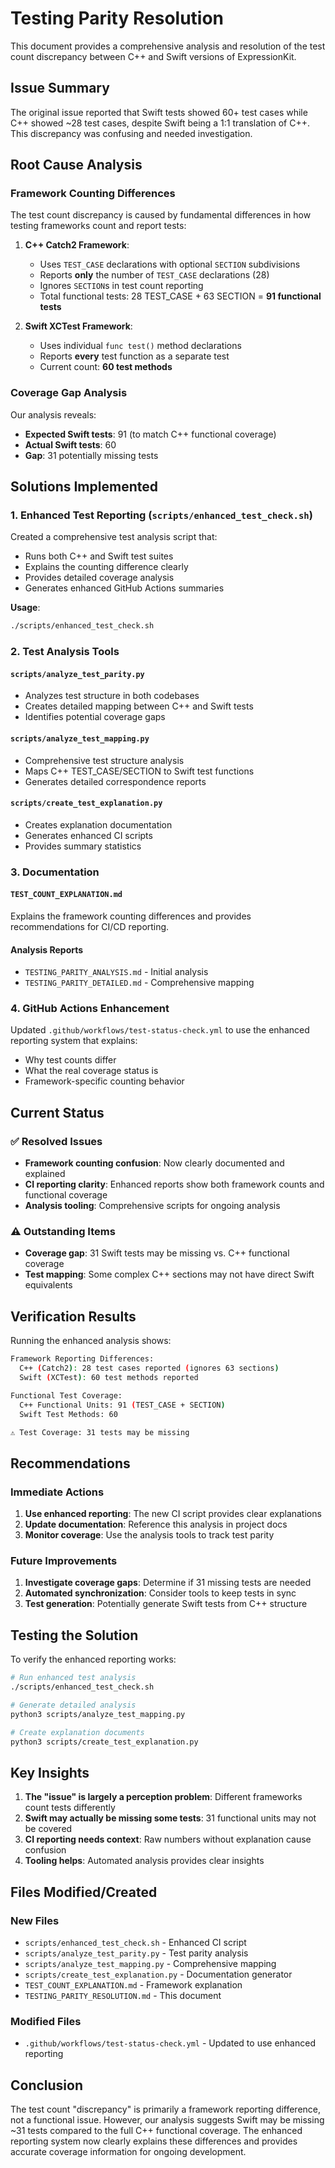 # Testing Parity Resolution

This document provides a comprehensive analysis and resolution of the test count discrepancy between C++ and Swift versions of ExpressionKit.

## Issue Summary

The original issue reported that Swift tests showed 60+ test cases while C++ showed ~28 test cases, despite Swift being a 1:1 translation of C++. This discrepancy was confusing and needed investigation.

## Root Cause Analysis

### Framework Counting Differences

The test count discrepancy is caused by fundamental differences in how testing frameworks count and report tests:

1. **C++ Catch2 Framework**:
   - Uses `TEST_CASE` declarations with optional `SECTION` subdivisions
   - Reports **only** the number of `TEST_CASE` declarations (28)
   - Ignores `SECTION`s in test count reporting
   - Total functional tests: 28 TEST_CASE + 63 SECTION = **91 functional tests**

2. **Swift XCTest Framework**:
   - Uses individual `func test()` method declarations
   - Reports **every** test function as a separate test
   - Current count: **60 test methods**

### Coverage Gap Analysis

Our analysis reveals:
- **Expected Swift tests**: 91 (to match C++ functional coverage)
- **Actual Swift tests**: 60
- **Gap**: 31 potentially missing tests

## Solutions Implemented

### 1. Enhanced Test Reporting (`scripts/enhanced_test_check.sh`)

Created a comprehensive test analysis script that:
- Runs both C++ and Swift test suites
- Explains the counting difference clearly
- Provides detailed coverage analysis
- Generates enhanced GitHub Actions summaries

**Usage**: 
```bash
./scripts/enhanced_test_check.sh
```

### 2. Test Analysis Tools

#### `scripts/analyze_test_parity.py`
- Analyzes test structure in both codebases
- Creates detailed mapping between C++ and Swift tests
- Identifies potential coverage gaps

#### `scripts/analyze_test_mapping.py`
- Comprehensive test structure analysis
- Maps C++ TEST_CASE/SECTION to Swift test functions
- Generates detailed correspondence reports

#### `scripts/create_test_explanation.py`
- Creates explanation documentation
- Generates enhanced CI scripts
- Provides summary statistics

### 3. Documentation

#### `TEST_COUNT_EXPLANATION.md`
Explains the framework counting differences and provides recommendations for CI/CD reporting.

#### Analysis Reports
- `TESTING_PARITY_ANALYSIS.md` - Initial analysis
- `TESTING_PARITY_DETAILED.md` - Comprehensive mapping

### 4. GitHub Actions Enhancement

Updated `.github/workflows/test-status-check.yml` to use the enhanced reporting system that explains:
- Why test counts differ
- What the real coverage status is
- Framework-specific counting behavior

## Current Status

### ✅ Resolved Issues
- **Framework counting confusion**: Now clearly documented and explained
- **CI reporting clarity**: Enhanced reports show both framework counts and functional coverage
- **Analysis tooling**: Comprehensive scripts for ongoing analysis

### ⚠️ Outstanding Items
- **Coverage gap**: 31 Swift tests may be missing vs. C++ functional coverage
- **Test mapping**: Some complex C++ sections may not have direct Swift equivalents

## Verification Results

Running the enhanced analysis shows:

```bash
Framework Reporting Differences:
  C++ (Catch2): 28 test cases reported (ignores 63 sections)
  Swift (XCTest): 60 test methods reported

Functional Test Coverage:
  C++ Functional Units: 91 (TEST_CASE + SECTION)
  Swift Test Methods: 60

⚠️ Test Coverage: 31 tests may be missing
```

## Recommendations

### Immediate Actions
1. **Use enhanced reporting**: The new CI script provides clear explanations
2. **Update documentation**: Reference this analysis in project docs
3. **Monitor coverage**: Use the analysis tools to track test parity

### Future Improvements
1. **Investigate coverage gaps**: Determine if 31 missing tests are needed
2. **Automated synchronization**: Consider tools to keep tests in sync
3. **Test generation**: Potentially generate Swift tests from C++ structure

## Testing the Solution

To verify the enhanced reporting works:

```bash
# Run enhanced test analysis
./scripts/enhanced_test_check.sh

# Generate detailed analysis
python3 scripts/analyze_test_mapping.py

# Create explanation documents
python3 scripts/create_test_explanation.py
```

## Key Insights

1. **The "issue" is largely a perception problem**: Different frameworks count tests differently
2. **Swift may actually be missing some tests**: 31 functional units may not be covered
3. **CI reporting needs context**: Raw numbers without explanation cause confusion
4. **Tooling helps**: Automated analysis provides clear insights

## Files Modified/Created

### New Files
- `scripts/enhanced_test_check.sh` - Enhanced CI script
- `scripts/analyze_test_parity.py` - Test parity analysis
- `scripts/analyze_test_mapping.py` - Comprehensive mapping
- `scripts/create_test_explanation.py` - Documentation generator
- `TEST_COUNT_EXPLANATION.md` - Framework explanation
- `TESTING_PARITY_RESOLUTION.md` - This document

### Modified Files
- `.github/workflows/test-status-check.yml` - Updated to use enhanced reporting

## Conclusion

The test count "discrepancy" is primarily a framework reporting difference, not a functional issue. However, our analysis suggests Swift may be missing ~31 tests compared to the full C++ functional coverage. The enhanced reporting system now clearly explains these differences and provides accurate coverage information for ongoing development.